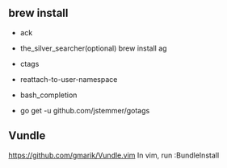 brew install
------------
- ack

- the_silver_searcher(optional)
brew install ag

- ctags
- reattach-to-user-namespace
- bash_completion
- go get -u github.com/jstemmer/gotags

Vundle
------
https://github.com/gmarik/Vundle.vim
In vim, run :BundleInstall



